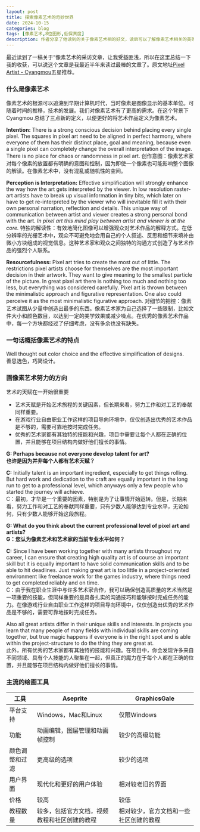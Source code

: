 ```yaml
---
layout: post
title: 探索像素艺术的奇妙世界
date: 2024-10-15
categories: blog
tags: [像素艺术,8位图形,低保真度]
description: 作者分享了他读到的关于像素艺术相的好文，读后可以了解像素艺术相关的美等
---
```



最近读到了一稿关于“像素艺术的采访文章，让我受益匪浅，所以在这里总结一下我的收获，可以说这个文章是我最近半年来读过最棒的文章了。原文地址[Pixel Artist - Cyangmou](https://pixeljoint.com/2020/07/03/6189/Pixel_Artist_-_Cyangmou.htm)五星推荐。

### 什么是像素艺术

像素艺术的根源可以追溯到早期计算机时代，当时像素是图像显示的基本单位。可随着时间的推移，技术的发展。我们对像素艺术有了更高的需求。在这个背景下 Cyangmou 总结了三点新的定义，以便更好的将艺术作品定义为像素艺术。

**Intention:** There is a strong conscious decision behind placing every single pixel. The squares in pixel art need to be aligned in perfect harmony, where everyone of them has their distinct place, goal and meaning, because even a single pixel can completely change the overall interpretation of the image. There is no place for chaos or randomness in pixel art.
创作意图：像素艺术家对每个像素的放置都有明确的意图和控制，因为即使一个像素也可能影响整个图像的解读。在像素艺术中，没有混乱或随机性的空间。

**Perception is Interpretation:** Effective simplification will strongly enhance the way how the art gets interpreted by the viewer. In low resolution raster-art artists have to break up visual information in tiny bits, which later on have to get re-interpreted by the viewer who will inevitable fill it with their own personal narration, reflection and details. This unique way of communication between artist and viewer creates a strong personal bond with the art. _In pixel art this mind play between artist and viewer is at the core._
特独的解读性：有效地简化图像可以增强观众对艺术作品的解释方式。在低分辨率的光栅艺术中，观众不可避免地会用自己的个人叙述、反思和细节来填补由微小方块组成的视觉信息。这种艺术家和观众之间独特的沟通方式创造了与艺术作品的强烈个人联系。

**Resourcefulness:** Pixel art tries to create the most out of little. The restrictions pixel artists choose for themselves are the most important decision in their artwork. They want to give meaning to the smallest particle of the picture. In great pixel art there is nothing too much and nothing too less, but everything was considered carefully. Pixel art is thrown between the minimalistic approach and figurative representation. One also could perceive it as the most minimalistic figurative approach.
对细节的把控：像素艺术试图从少量中创造出最多的东西。像素艺术家为自己选择了一些限制，比如文件大小和颜色数目，以达到一定的美学效果或减少噪点。在优秀的像素艺术作品中，每一个方块都经过了仔细考虑，没有多余也没有缺失。

### 一句话概括像素艺术的特点

Well thought out color choice and the effective simplification of designs.  
善思选色，巧简设计。

### 画像素艺术努力的方向

艺术的天赋在一开始很重要
- 艺术天赋是开始艺术旅程的关键因素，但长期来看，努力工作和对工艺的奉献同样重要。
- 在游戏行业自由职业工作这样的项目导向环境中，仅仅创造出优秀的艺术作品是不够的，需要可靠地按时完成任务。
- 优秀的艺术家都有其独特的技能和兴趣，项目中需要让每个人都在正确的位置，并且能够在项目结构内做好他们擅长的事情。

**G: Perhaps because not everyone develop talent for art?  
也许是因为并非每个人都有艺术天赋？**

**C:** Initially talent is an important ingredient, especially to get things rolling. But hard work and dedication to the craft are equally important in the long run to get to a professional level, which anyways only a few people who started the journey will achieve.  
C：最初，才华是一个重要的因素，特别是为了让事情开始运转。但是，长期来看，努力工作和对工艺的奉献同样重要，只有少数人能够达到专业水平，无论如何，只有少数人能够开始这段旅程。

**G: What do you think about the current professional level of pixel art and artists?  
G：您认为像素艺术和艺术家的当前专业水平如何？**

**C:** Since I have been working together with many artists throughout my career, I can ensure that creating high quality art is of course an important skill but it is equally important to have solid communication skills and to be able to hit deadlines. Just making great art is too little in a project-oriented environment like freelance work for the games industry, where things need to get completed reliably and on time.  
C：由于我在职业生涯中与许多艺术家合作，我可以确保创造高质量的艺术当然是一项重要的技能，但同样重要的是具备扎实的沟通技巧和能够按时完成任务的能力。在像游戏行业自由职业工作这样的项目导向环境中，仅仅创造出优秀的艺术作品是不够的，需要可靠地按时完成任务。

Also all great artists differ in their unique skills and interests. In projects you learn that many people of many fields with individual skills are coming together, but true magic happens if everyone is in the right spot and is able within the project-structure to do the thing they are great at.  
此外，所有优秀的艺术家都有其独特的技能和兴趣。在项目中，你会发现许多来自不同领域、具有个人技能的人聚集在一起，但真正的魔力在于每个人都在正确的位置，并且能够在项目结构内做好他们擅长的事情。

### 主流的绘画工具

| 工具         | Aseprite                           | GraphicsGale                          |
| ------------ | ---------------------------------- | ------------------------------------- |
| 平台支持     | Windows，Mac和Linux                | 仅限Windows                            |
| 功能         | 动画编辑，图层管理和动画帧控制   | 较少的高级功能                         |
| 颜色调整和过滤 | 更高级的选项                       | 较少的选项                            |
| 用户界面     | 现代化和更好的用户体验             | 相对较老旧的界面                      |
| 价格         | 较高                               | 较低                                   |
| 教程数量     | 较多，包括官方文档，视频教程和社区创建的教程 | 相对较少，官方文档和一些社区创建的教程 |


